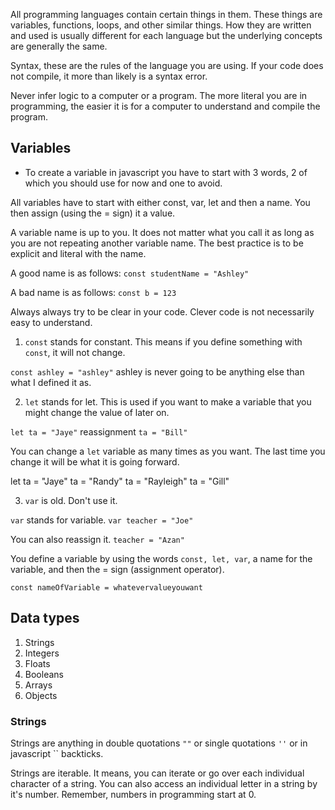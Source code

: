 All programming languages contain certain things in them. These things are variables, functions, loops, and other similar things. How they are written and used is usually different for each language but the underlying concepts are generally the same.

Syntax, these are the rules of the language you are using. If your code does not compile, it more than likely is a syntax error.

Never infer logic to a computer or a program. The more literal you are in programming, the easier it is for a computer to understand and compile the program.

## Variables

- To create a variable in javascript you have to start with 3 words, 2 of which you should use for now and one to avoid.

All variables have to start with either const, var, let and then a name. You then assign (using the = sign) it a value.

A variable name is up to you. It does not matter what you call it as long as you are not repeating another variable name. The best practice is to be explicit and literal with the name.

A good name is as follows:
`const studentName = "Ashley"`

A bad name is as follows: `const b = 123`

Always always try to be clear in your code. Clever code is not necessarily easy to understand.

1. `const` stands for constant. This means if you define something with `const`, it will not change.

`const ashley = "ashley"`
ashley is never going to be anything else than what I defined it as.

2. `let` stands for let. This is used if you want to make a variable that you might change the value of later on.

`let ta = "Jaye"`
reassignment
`ta = "Bill"`

You can change a `let` variable as many times as you want. The last time you change it will be what it is going forward.

let ta = "Jaye"
ta = "Randy"
ta = "Rayleigh"
ta = "Gill"

3. `var` is old. Don't use it.

`var` stands for variable.
`var teacher = "Joe"`

You can also reassign it.
`teacher = "Azan"`

You define a variable by using the words `const, let, var`, a name for the variable, and then the = sign (assignment operator).

`const nameOfVariable = whatevervalueyouwant`

## Data types

1. Strings
2. Integers
3. Floats
4. Booleans
5. Arrays
6. Objects

### Strings
Strings are anything in double quotations `""` or single quotations `''` or in javascript `` backticks.

Strings are iterable. It means, you can iterate or go over each individual character of a string. You can also access an individual letter in a string by it's number. Remember, numbers in programming start at 0.
